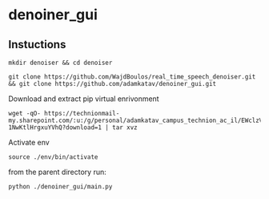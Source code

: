 # denoiner_gui
## Instuctions
````
mkdir denoiser && cd denoiser
````
````
git clone https://github.com/WajdBoulos/real_time_speech_denoiser.git && git clone https://github.com/adamkatav/denoiner_gui.git
````
Download and extract pip virtual enrivonment
````
wget -qO- https://technionmail-my.sharepoint.com/:u:/g/personal/adamkatav_campus_technion_ac_il/EWclzVkdRyJIhjE9cNEMBEABqQwrO2-1NwKtlHrgxuYVhQ?download=1 | tar xvz
````
Activate env
````
source ./env/bin/activate
````
from the parent directory run:
````
python ./denoiner_gui/main.py
````
